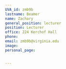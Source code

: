 ```yaml
---
UVA_id: zmb9b
lastname: Beamer
name: Zachary
general_position: lecturer
position: Lecturer
office: 224 Kerchof Hall
phone:
email: zmb9b@virginia.edu
image:
personal_page:


---
```

